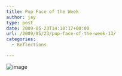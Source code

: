 ```yaml
---
title: Pup Face of the Week
author: jay
type: post
date: 2009-05-23T14:10:17+00:00
url: /2009/05/23/pup-face-of-the-week-13/
categories:
  - Reflections

---
```

![image][1]

 [1]: https://photos.smugmug.com/photos/543690745_tGX4Z-M.jpg